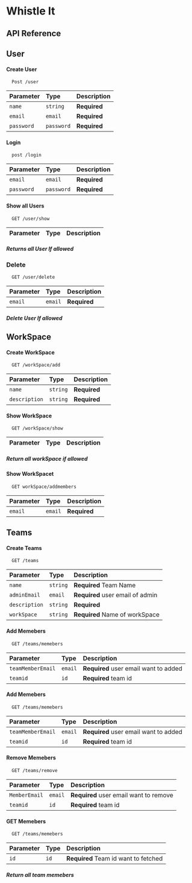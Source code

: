
# Whistle It



## API Reference
##  User
#### Create User

```http
  Post /user
```

| Parameter | Type     | Description                |
| :-------- | :------- | :------------------------- |
| `name` | `string` | **Required** |
| `email`| `email`  | **Required**  |
| `password`| `password`  | **Required**  |


#### Login

```http
  post /login
```

| Parameter | Type     | Description                       |
| :-------- | :------- | :-------------------------------- |
| `email`      | `email` | **Required**|
| `password`      | `password` | **Required**|

#### Show all Users

```http
  GET /user/show
```

| Parameter | Type     | Description                       |
| :-------- | :------- | :-------------------------------- |


##### Returns all User If allowed
 
### Delete
```http
  GET /user/delete
```

| Parameter | Type     | Description                       |
| :-------- | :------- | :-------------------------------- |
| `email`      | `email` | **Required**|


##### Delete User If allowed 
## WorkSpace
#### Create WorkSpace
```http
  GET /workSpace/add
```

| Parameter | Type     | Description                       |
| :-------- | :------- | :-------------------------------- |
| `name`      | `string` | **Required**|
| `description`      | `string` | **Required**|

#### Show WorkSpace
```http
  GET /workSpace/show
```

| Parameter | Type     | Description                       |
| :-------- | :------- | :-------------------------------- |


##### Return all workSpace if allowed

#### Show WorkSpacet
```http
  GET workSpace/addmembers
```

| Parameter | Type     | Description                       |
| :-------- | :------- | :-------------------------------- |
| `email`      | `email` | **Required**|


## Teams

#### Create Teams
```http
  GET /teams
```

| Parameter | Type     | Description                       |
| :-------- | :------- | :-------------------------------- |
| `name`      | `string` | **Required** Team Name|
| `adminEmail`      | `email` | **Required** user email of admin|
| `description`      | `string` | **Required**|
| `workSpace`      | `string` | **Required** Name of workSpace|

#### Add Memebers
```http
  GET /teams/memebers
```

| Parameter | Type     | Description                       |
| :-------- | :------- | :-------------------------------- |
| `teamMemberEmail`      | `email` | **Required** user email want to added|
| `teamid`      | `id` | **Required**  team id|

#### Add Memebers
```http
  GET /teams/memebers
```

| Parameter | Type     | Description                       |
| :-------- | :------- | :-------------------------------- |
| `teamMemberEmail`      | `email` | **Required** user email want to added|
| `teamid`      | `id` | **Required**  team id|


#### Remove Memebers
```http
  GET /teams/remove
```

| Parameter | Type     | Description                       |
| :-------- | :------- | :-------------------------------- |
| `MemberEmail`      | `email` | **Required** user email want to remove|
| `teamid`      | `id` | **Required**  team id|


#### GET Memebers
```http
  GET /teams/memebers
```

| Parameter | Type     | Description                       |
| :-------- | :------- | :-------------------------------- |
| `id`      | `id` | **Required** Team id want to fetched|


##### Return all team memebers
